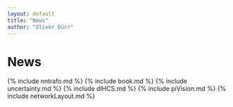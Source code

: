 ```yaml
---
layout: default
title: "News"
author: "Oliver Dürr"
---
```

# News

{% include nntrafo.md %}
{% include book.md %}
{% include uncertainty.md %}
{% include dlHCS.md %}
{% include piVision.md %}
{% include networkLayout.md %}